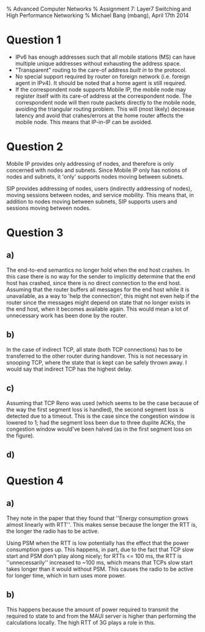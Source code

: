 % Advanced Computer Networks
% Assignment 7: Layer7 Switching and High Performance Networking
% Michael Bang (mbang), April 17th 2014

Question 1
============
- IPv6 has enough addresses such that all mobile stations (MS) can have multiple unique addresses without exhausting the address space.
- "Transparent" routing to the care-of address _built in_ to the protocol.
- No special support required by router on foreign network (i.e. foreign agent in IPv4). It should be noted that a home agent is still required.
- If the correspondent node supports Mobile IP, the mobile node may register itself with its care-of address at the correspondent node. The correspondent node will then route packets directly to the mobile node, avoiding the triangular routing problem. This will (most likely) decrease latency and avoid that crahes/errors at the home router affects the mobile node. This means that IP-in-IP can be avoided.

Question 2
============
Mobile IP provides only addressing of nodes, and therefore is only concerned with nodes and subnets. Since Mobile IP only has notions of nodes and subnets, it 'only' supports nodes moving between subnets.

SIP provides addressing of nodes, users (indirectly addressing of nodes), moving sessions between nodes, and service mobility. This means that, in addition to nodes moving between subnets, SIP supports users and sessions moving between nodes.


Question 3
============
a)
----
The end-to-end semantics no longer hold when the end host crashes. In this case there is no way for the sender to implicitly determine that the end host has crashed, since there is no direct connection to the end host.
Assuming that the router buffers all messages for the end host while it is unavailable, as a way to 'help the connection', this might not even help if the router since the messages might depend on state that no longer exists in the end host, when it becomes available again. This would mean a lot of unnecessary work has been done by the router.

b)
----
In the case of indirect TCP, all state (both TCP connections) has to be transferred to the other router during handover. This is not necessary in snooping TCP, where the state that is kept can be safely thrown away. I would say that indirect TCP has the highest delay.

c)
----
Assuming that TCP Reno was used (which seems to be the case because of the way the first segment loss is handled), the second segment loss is detected due to a timeout. This is the case since the congestion window is lowered to 1; had the segment loss been due to three duplite ACKs, the congestion window would've been halved (as in the first segment loss on the figure).

d)
----



Question 4
============
a)
----
They note in the paper that they found that ''Energy consumption grows almost linearly with RTT''. This makes sense because the longer the RTT is, the longer the radio has to be active.

Using PSM when the RTT is low potentially has the effect that the power consumption goes up. This happens, in part, due to the fact that TCP slow start and PSM don't play along nicely; for RTTs <= 100 ms, the RTT is ''unnecessarily'' increased to ~100 ms, which means that TCPs slow start takes longer than it would without PSM. This causes the radio to be active for longer time, which in turn uses more power.

b)
----
This happens because the amount of power required to transmit the required to state to and from the MAUI server is higher than performing the calculations locally. The high RTT of 3G plays a role in this.